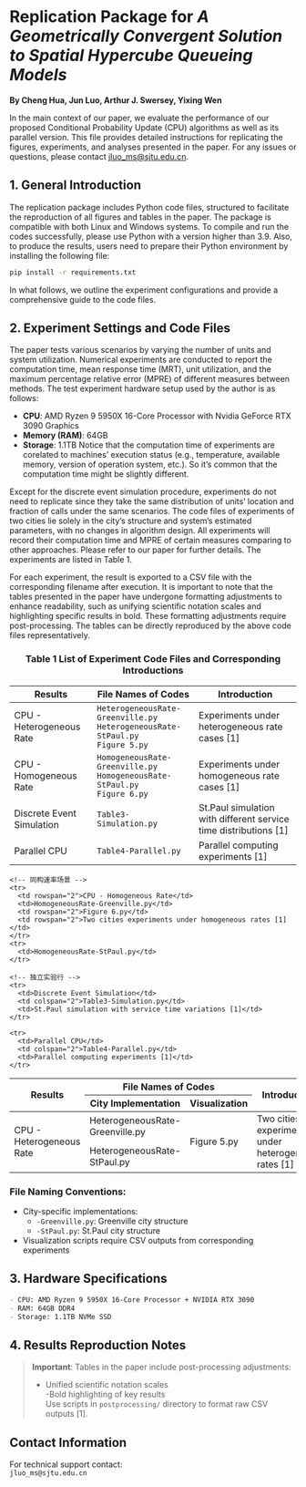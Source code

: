 # Replication Package for *A Geometrically Convergent Solution to Spatial Hypercube Queueing Models*
**By Cheng Hua, Jun Luo, Arthur J. Swersey, Yixing Wen**  

In the main context of our paper, we evaluate the performance of our proposed Conditional Probability Update (CPU) algorithms as well as its parallel version. This file provides detailed instructions for replicating the figures, experiments, and analyses presented in the paper. For any issues or questions, please contact jluo_ms@sjtu.edu.cn.

## 1. General Introduction  
The replication package includes Python code files, structured to facilitate the reproduction of all figures and tables in the paper. The package is compatible with both Linux and Windows systems. To compile and run the codes successfully, please use Python with a version higher than 3.9. Also, to produce the results, users need to prepare their Python environment by installing the following file:  
```bash
pip install -r requirements.txt
```
In what follows, we outline the experiment configurations and provide a comprehensive guide to the code files.

## 2. Experiment Settings and Code Files  
The paper tests various scenarios by varying the number of units and system utilization. Numerical experiments are conducted to report the computation time, mean response time (MRT), unit utilization, and the maximum percentage relative error (MPRE) of different measures between methods. The test experiment hardware setup used by the author is as follows:
-	**CPU**: AMD Ryzen 9 5950X 16-Core Processor with Nvidia GeForce RTX 3090 Graphics
-	**Memory (RAM)**: 64GB
-	**Storage**: 1.1TB
Notice that the computation time of experiments are corelated to machines’ execution status (e.g., temperature, available memory, version of operation system, etc.). So it’s common that the computation time might be slightly different.

Except for the discrete event simulation procedure, experiments do not need to replicate since they take the same distribution of units’ location and fraction of calls under the same scenarios. The code files of experiments of two cities lie solely in the city’s structure and system’s estimated parameters, with no changes in algorithm design. All experiments will record their computation time and MPRE of certain measures comparing to other approaches. Please refer to our paper for further details.  The experiments are listed in Table 1.

For each experiment, the result is exported to a CSV file with the corresponding filename after execution. It is important to note that the tables presented in the paper have undergone formatting adjustments to enhance readability, such as unifying scientific notation scales and highlighting specific results in bold. These formatting adjustments require post-processing. The tables can be directly reproduced by the above code files representatively. 

### <center>Table 1 List of Experiment Code Files and Corresponding Introductions</center>
| Results  | File Names of Codes | Introduction |
|--------------------------|---------------------------------------------|-----------------------------------------------------------------------------|
| CPU - Heterogeneous Rate | `HeterogeneousRate-Greenville.py`<br>`HeterogeneousRate-StPaul.py`<br>`Figure 5.py` | Experiments under heterogeneous rate cases [1] |
| CPU - Homogeneous Rate   | `HomogeneousRate-Greenville.py`<br>`HomogeneousRate-StPaul.py`<br>`Figure 6.py`   | Experiments under homogeneous rate cases [1]   |
| Discrete Event Simulation| `Table3-Simulation.py`                      | St.Paul simulation with different service time distributions [1]            |
| Parallel CPU             | `Table4-Parallel.py`                        | Parallel computing experiments [1]            |

<!-- 根据上下文Table 1生成的合并单元格表格 -->
<table>
  <thead>
    <tr>
      <th rowspan="2">Results</th>
      <th colspan="2">File Names of Codes</th>
      <th rowspan="2">Introduction</th>
    </tr>
    <tr>
      <th>City Implementation</th>
      <th>Visualization</th>
    </tr>
  </thead>
  <tbody>
    <!-- 异构速率场景 -->
    <tr>
      <td rowspan="2">CPU - Heterogeneous Rate</td>
      <td>HeterogeneousRate-Greenville.py</td>
      <td rowspan="2">Figure 5.py</td>
      <td rowspan="2">Two cities experiments under heterogeneous rates [1]</td>
    </tr>
    <tr>
      <td>HeterogeneousRate-StPaul.py</td>
    </tr>

    <!-- 同构速率场景 -->
    <tr>
      <td rowspan="2">CPU - Homogeneous Rate</td>
      <td>HomogeneousRate-Greenville.py</td>
      <td rowspan="2">Figure 6.py</td>
      <td rowspan="2">Two cities experiments under homogeneous rates [1]</td>
    </tr>
    <tr>
      <td>HomogeneousRate-StPaul.py</td>
    </tr>

    <!-- 独立实验行 -->
    <tr>
      <td>Discrete Event Simulation</td>
      <td colspan="2">Table3-Simulation.py</td>
      <td>St.Paul simulation with service time variations [1]</td>
    </tr>
    
    <tr>
      <td>Parallel CPU</td>
      <td colspan="2">Table4-Parallel.py</td>
      <td>Parallel computing experiments [1]</td>
    </tr>
  </tbody>
</table>

### File Naming Conventions:  
- City-specific implementations:  
  - `-Greenville.py`: Greenville city structure  
  - `-StPaul.py`: St.Paul city structure  
- Visualization scripts require CSV outputs from corresponding experiments  

## 3. Hardware Specifications  
```markdown
- CPU: AMD Ryzen 9 5950X 16-Core Processor + NVIDIA RTX 3090
- RAM: 64GB DDR4
- Storage: 1.1TB NVMe SSD
```

## 4. Results Reproduction Notes  
> **Important**: Tables in the paper include post-processing adjustments:  
> - Unified scientific notation scales  
> -Bold highlighting of key results  
> Use scripts in `postprocessing/` directory to format raw CSV outputs [1].

## Contact Information  
For technical support contact:  
`jluo_ms@sjtu.edu.cn`  

